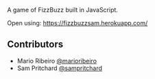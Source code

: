 A game of FizzBuzz built in JavaScript.

Open using: https://fizzbuzzsam.herokuapp.com/

## Contributors

- Mario Ribeiro [@marioribeiro](https://github.com/marioribeiro)
- Sam Pritchard [@sampritchard](https://github.com/sampritchard)
